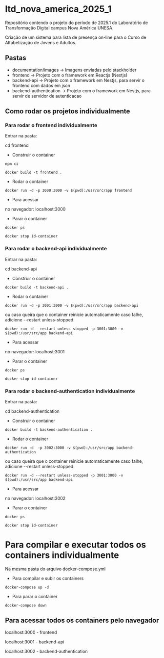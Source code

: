 # ltd_nova_america_2025_1
Repositório contendo o projeto do período de 2025.1 do Laboratório de Transformação Digital campus Nova América UNESA.

Criação de um sistema para lista de presença on-line para o Curso de Alfabetização de Jovens e Adultos.

## Pastas

- documentation/images -> Imagens enviadas pelo stackholder
- frontend -> Projeto com o framework em Reactjs (Nextjs) 
- backend-api -> Projeto com o framework em Nestjs, para servir o frontend com dados em json
- backend-authentication -> Projeto com o framework em Nestjs, para servir de servidor de autenticacao

## Como rodar os projetos individualmente

### Para rodar o frontend individualmente 

Entrar na pasta: 

cd frontend

- Construir o container 

``` npm ci ```

``` docker build -t frontend . ```

- Rodar o container 

``` docker run -d -p 3000:3000 -v $(pwd):/usr/src/app frontend ```

- Para acessar

no navegador: localhost:3000

- Parar o container

``` docker ps ```

``` docker stop id-container ```

### Para rodar o backend-api individualmente 

Entrar na pasta: 

cd backend-api

- Construir o container 

``` docker build -t backend-api . ```

- Rodar o container 

``` docker run -d -p 3001:3000 -v $(pwd):/usr/src/app backend-api ```

ou caso queira que o container reinicie automaticamente caso falhe, adicione --restart unless-stopped:

```docker run -d --restart unless-stopped -p 3001:3000 -v $(pwd):/usr/src/app backend-api```

- Para acessar

no navegador: localhost:3001

- Parar o container

``` docker ps ```

``` docker stop id-container ```

### Para rodar o backend-authentication individualmente 

Entrar na pasta: 

cd backend-authentication

- Construir o container 

``` docker build -t backend-authentication . ```

- Rodar o container 

``` docker run -d  -p 3002:3000 -v $(pwd):/usr/src/app backend-authentication ```

ou caso queira que o container reinicie automaticamente caso falhe, adicione --restart unless-stopped:

```docker run -d --restart unless-stopped -p 3001:3000 -v $(pwd):/usr/src/app backend-api```

- Para acessar

no navegador: localhost:3002

- Parar o container

``` docker ps ```

``` docker stop id-container ```

# Para compilar e executar todos os containers individualmente

Na mesma pasta do arquivo docker-compose.yml

- Para compilar e subir os containers 

``` docker-compose up -d ```

- Para parar o container 

``` docker-compose down ```

## Para acessar todos os containers pelo navegador

localhost:3000 - frontend

localhost:3001 - backend-api

localhost:3002 - backend-authentication

